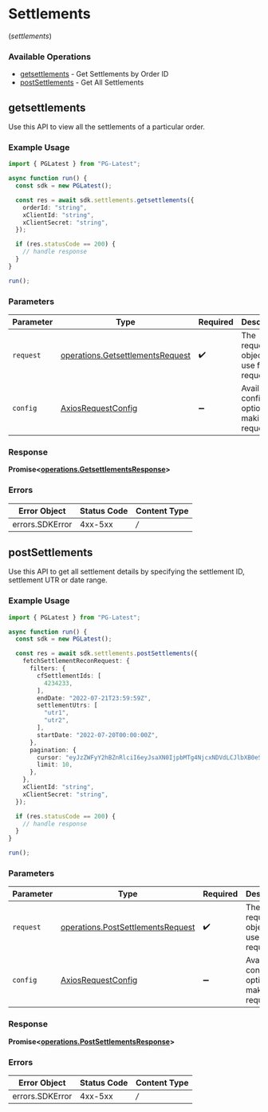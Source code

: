 # Settlements
(*settlements*)

### Available Operations

* [getsettlements](#getsettlements) - Get Settlements by Order ID
* [postSettlements](#postsettlements) - Get All Settlements

## getsettlements

Use this API to view all the settlements of a particular order.

### Example Usage

```typescript
import { PGLatest } from "PG-Latest";

async function run() {
  const sdk = new PGLatest();

  const res = await sdk.settlements.getsettlements({
    orderId: "string",
    xClientId: "string",
    xClientSecret: "string",
  });

  if (res.statusCode == 200) {
    // handle response
  }
}

run();
```

### Parameters

| Parameter                                                                                | Type                                                                                     | Required                                                                                 | Description                                                                              |
| ---------------------------------------------------------------------------------------- | ---------------------------------------------------------------------------------------- | ---------------------------------------------------------------------------------------- | ---------------------------------------------------------------------------------------- |
| `request`                                                                                | [operations.GetsettlementsRequest](../../sdk/models/operations/getsettlementsrequest.md) | :heavy_check_mark:                                                                       | The request object to use for the request.                                               |
| `config`                                                                                 | [AxiosRequestConfig](https://axios-http.com/docs/req_config)                             | :heavy_minus_sign:                                                                       | Available config options for making requests.                                            |


### Response

**Promise<[operations.GetsettlementsResponse](../../sdk/models/operations/getsettlementsresponse.md)>**
### Errors

| Error Object    | Status Code     | Content Type    |
| --------------- | --------------- | --------------- |
| errors.SDKError | 4xx-5xx         | */*             |

## postSettlements

Use this API to get all settlement details by specifying the settlement ID, settlement UTR or date range.

### Example Usage

```typescript
import { PGLatest } from "PG-Latest";

async function run() {
  const sdk = new PGLatest();

  const res = await sdk.settlements.postSettlements({
    fetchSettlementReconRequest: {
      filters: {
        cfSettlementIds: [
          4234233,
        ],
        endDate: "2022-07-21T23:59:59Z",
        settlementUtrs: [
          "utr1",
          "utr2",
        ],
        startDate: "2022-07-20T00:00:00Z",
      },
      pagination: {
        cursor: "eyJzZWFyY2hBZnRlciI6eyJsaXN0IjpbMTg4NjcxNDVdLCJlbXB0eSI6ZmFsc2V9LCJyZWNvbkFQSVR5cGUiOiJMRURHRVIifQ==",
        limit: 10,
      },
    },
    xClientId: "string",
    xClientSecret: "string",
  });

  if (res.statusCode == 200) {
    // handle response
  }
}

run();
```

### Parameters

| Parameter                                                                                  | Type                                                                                       | Required                                                                                   | Description                                                                                |
| ------------------------------------------------------------------------------------------ | ------------------------------------------------------------------------------------------ | ------------------------------------------------------------------------------------------ | ------------------------------------------------------------------------------------------ |
| `request`                                                                                  | [operations.PostSettlementsRequest](../../sdk/models/operations/postsettlementsrequest.md) | :heavy_check_mark:                                                                         | The request object to use for the request.                                                 |
| `config`                                                                                   | [AxiosRequestConfig](https://axios-http.com/docs/req_config)                               | :heavy_minus_sign:                                                                         | Available config options for making requests.                                              |


### Response

**Promise<[operations.PostSettlementsResponse](../../sdk/models/operations/postsettlementsresponse.md)>**
### Errors

| Error Object    | Status Code     | Content Type    |
| --------------- | --------------- | --------------- |
| errors.SDKError | 4xx-5xx         | */*             |
